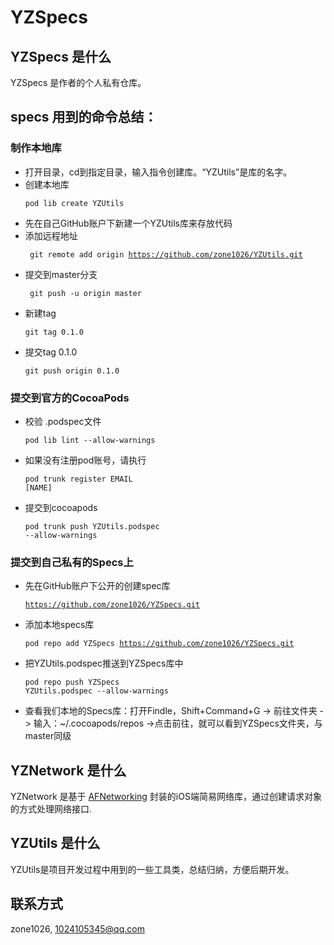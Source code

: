 # YZSpecs

## YZSpecs 是什么

YZSpecs 是作者的个人私有仓库。

## specs 用到的命令总结：

### 制作本地库
> 
* 打开目录，cd到指定目录，输入指令创建库。“YZUtils”是库的名字。
* 创建本地库<pre><code>pod lib create YZUtils</code></pre>
* 先在自己GitHub账户下新建一个YZUtils库来存放代码
* 添加远程地址<pre><code> git remote add origin https://github.com/zone1026/YZUtils.git </code></pre>
* 提交到master分支 <pre><code> git push -u origin master </code></pre>
* 新建tag <pre><code>git tag 0.1.0 </code></pre>
* 提交tag 0.1.0 <pre><code>git push origin 0.1.0 </code></pre>

### 提交到官方的CocoaPods
> 
* 校验 .podspec文件 <pre><code>pod lib lint --allow-warnings </code></pre>
* 如果没有注册pod账号，请执行 <pre><code>pod trunk register EMAIL [NAME] </code></pre>
* 提交到cocoapods <pre><code>pod trunk push YZUtils.podspec --allow-warnings </code></pre>

### 提交到自己私有的Specs上
> 
* 先在GitHub账户下公开的创建spec库 <pre><code>https://github.com/zone1026/YZSpecs.git </code></pre>
* 添加本地specs库 <pre><code>pod repo add YZSpecs https://github.com/zone1026/YZSpecs.git </code></pre>
* 把YZUtils.podspec推送到YZSpecs库中 <pre><code>pod repo push YZSpecs YZUtils.podspec --allow-warnings </code></pre>
* 查看我们本地的Specs库：打开Findle，Shift+Command+G -> 前往文件夹 -> 输入：~/.cocoapods/repos ->点击前往，就可以看到YZSpecs文件夹，与master同级

## YZNetwork 是什么

YZNetwork 是基于 [AFNetworking](https://github.com/AFNetworking/AFNetworking) 封装的iOS端简易网络库，通过创建请求对象的方式处理网络接口.

## YZUtils 是什么
YZUtils是项目开发过程中用到的一些工具类，总结归纳，方便后期开发。

## 联系方式

zone1026, 1024105345@qq.com

